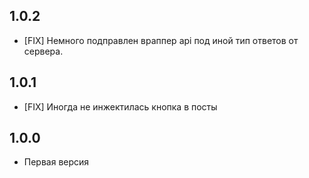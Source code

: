 ## 1.0.2
* [FIX] Немного подправлен враппер api под иной тип ответов от сервера.

## 1.0.1
* [FIX] Иногда не инжектилась кнопка в посты

## 1.0.0
* Первая версия